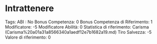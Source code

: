 # Intrattenere

Tags: ABI
: No
Bonus Competenza: 0
Bonus Competenza di Riferimento: 1
Modificatore: -5
Modificatore  Abilità: 0
Statistica di riferimento: Carisma (Carisma%20a01a31a8566340a1aedf12e7b1682a19.md)
Tiro Salvezza: -5
Valore di riferimento: 0